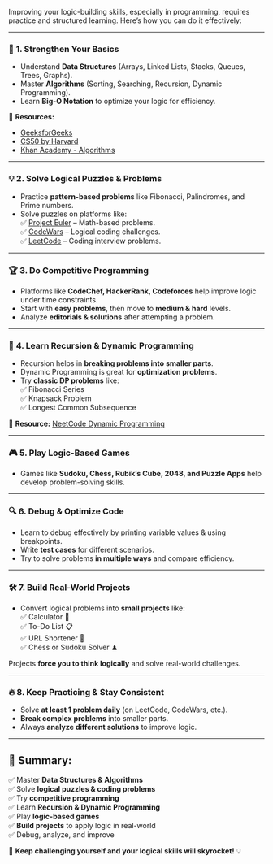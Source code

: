 Improving your logic-building skills, especially in programming, requires practice and structured learning. Here’s how you can do it effectively:  

---

### 🚀 **1. Strengthen Your Basics**  
- Understand **Data Structures** (Arrays, Linked Lists, Stacks, Queues, Trees, Graphs).  
- Master **Algorithms** (Sorting, Searching, Recursion, Dynamic Programming).  
- Learn **Big-O Notation** to optimize your logic for efficiency.  

🔹 **Resources:**  
- [GeeksforGeeks](https://www.geeksforgeeks.org/)  
- [CS50 by Harvard](https://cs50.harvard.edu/)  
- [Khan Academy - Algorithms](https://www.khanacademy.org/computing/computer-science/algorithms)  

---

### 💡 **2. Solve Logical Puzzles & Problems**  
- Practice **pattern-based problems** like Fibonacci, Palindromes, and Prime numbers.  
- Solve puzzles on platforms like:  
  ✅ [Project Euler](https://projecteuler.net/) – Math-based problems.  
  ✅ [CodeWars](https://www.codewars.com/) – Logical coding challenges.  
  ✅ [LeetCode](https://leetcode.com/) – Coding interview problems.  

---

### 🏆 **3. Do Competitive Programming**  
- Platforms like **CodeChef, HackerRank, Codeforces** help improve logic under time constraints.  
- Start with **easy problems**, then move to **medium & hard** levels.  
- Analyze **editorials & solutions** after attempting a problem.  

---

### 🔄 **4. Learn Recursion & Dynamic Programming**  
- Recursion helps in **breaking problems into smaller parts**.  
- Dynamic Programming is great for **optimization problems**.  
- Try **classic DP problems** like:  
  ✅ Fibonacci Series  
  ✅ Knapsack Problem  
  ✅ Longest Common Subsequence  

📌 **Resource:** [NeetCode Dynamic Programming](https://www.youtube.com/@NeetCode)  

---

### 🎮 **5. Play Logic-Based Games**  
- Games like **Sudoku, Chess, Rubik’s Cube, 2048, and Puzzle Apps** help develop problem-solving skills.  

---

### 🔍 **6. Debug & Optimize Code**  
- Learn to debug effectively by printing variable values & using breakpoints.  
- Write **test cases** for different scenarios.  
- Try to solve problems **in multiple ways** and compare efficiency.  

---

### 🛠 **7. Build Real-World Projects**  
- Convert logical problems into **small projects** like:  
  ✅ Calculator 🧮  
  ✅ To-Do List 📋  
  ✅ URL Shortener 🔗  
  ✅ Chess or Sudoku Solver ♟  

Projects **force you to think logically** and solve real-world challenges.  

---

### 🔥 **8. Keep Practicing & Stay Consistent**  
- Solve **at least 1 problem daily** (on LeetCode, CodeWars, etc.).  
- **Break complex problems** into smaller parts.  
- Always **analyze different solutions** to improve logic.  

---

## **🧠 Summary:**
✅ Master **Data Structures & Algorithms**  
✅ Solve **logical puzzles & coding problems**  
✅ Try **competitive programming**  
✅ Learn **Recursion & Dynamic Programming**  
✅ Play **logic-based games**  
✅ **Build projects** to apply logic in real-world  
✅ Debug, analyze, and improve  

🚀 **Keep challenging yourself and your logical skills will skyrocket!** 💡